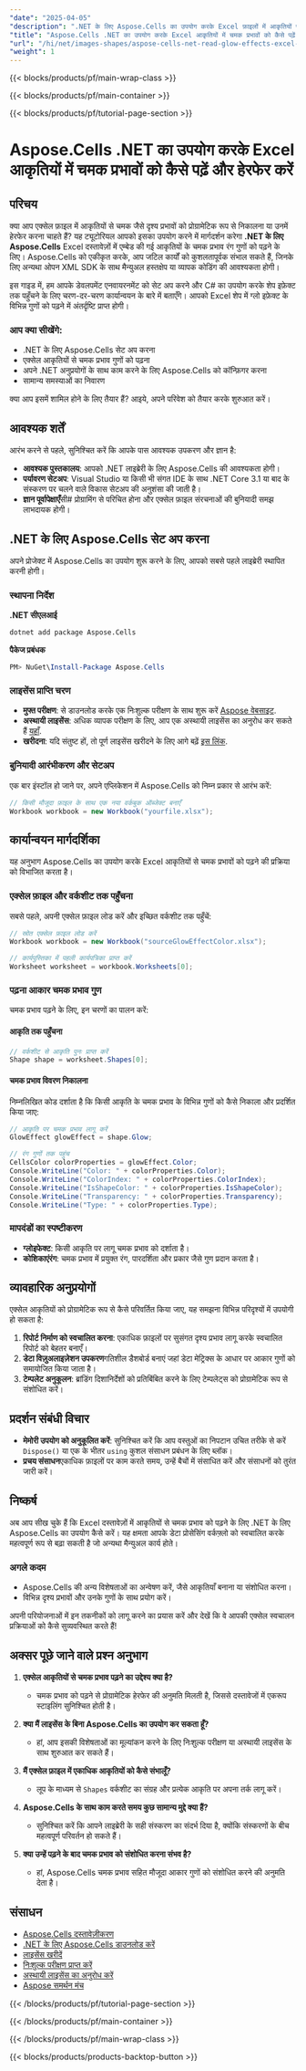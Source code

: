 ```yaml
---
"date": "2025-04-05"
"description": ".NET के लिए Aspose.Cells का उपयोग करके Excel फ़ाइलों में आकृतियों पर चमक प्रभावों को प्रोग्रामेटिक रूप से एक्सेस और संशोधित करना सीखें। रिपोर्ट निर्माण को स्वचालित करने और डेटा विज़ुअलाइज़ेशन को बढ़ाने के लिए बिल्कुल सही।"
"title": "Aspose.Cells .NET का उपयोग करके Excel आकृतियों में चमक प्रभावों को कैसे पढ़ें और हेरफेर करें"
"url": "/hi/net/images-shapes/aspose-cells-net-read-glow-effects-excel-shapes/"
"weight": 1
---
```


{{< blocks/products/pf/main-wrap-class >}}

{{< blocks/products/pf/main-container >}}

{{< blocks/products/pf/tutorial-page-section >}}


# Aspose.Cells .NET का उपयोग करके Excel आकृतियों में चमक प्रभावों को कैसे पढ़ें और हेरफेर करें

## परिचय

क्या आप एक्सेल फ़ाइल में आकृतियों से चमक जैसे दृश्य प्रभावों को प्रोग्रामेटिक रूप से निकालना या उनमें हेरफेर करना चाहते हैं? यह ट्यूटोरियल आपको इसका उपयोग करने में मार्गदर्शन करेगा **.NET के लिए Aspose.Cells** Excel दस्तावेज़ों में एम्बेड की गई आकृतियों के चमक प्रभाव रंग गुणों को पढ़ने के लिए। Aspose.Cells को एकीकृत करके, आप जटिल कार्यों को कुशलतापूर्वक संभाल सकते हैं, जिनके लिए अन्यथा ओपन XML SDK के साथ मैन्युअल हस्तक्षेप या व्यापक कोडिंग की आवश्यकता होगी।

इस गाइड में, हम आपके डेवलपमेंट एनवायरनमेंट को सेट अप करने और C# का उपयोग करके शेप इफ़ेक्ट तक पहुँचने के लिए चरण-दर-चरण कार्यान्वयन के बारे में बताएँगे। आपको Excel शेप में ग्लो इफ़ेक्ट के विभिन्न गुणों को पढ़ने में अंतर्दृष्टि प्राप्त होगी। 

### आप क्या सीखेंगे:
- .NET के लिए Aspose.Cells सेट अप करना
- एक्सेल आकृतियों से चमक प्रभाव गुणों को पढ़ना
- अपने .NET अनुप्रयोगों के साथ काम करने के लिए Aspose.Cells को कॉन्फ़िगर करना
- सामान्य समस्याओं का निवारण

क्या आप इसमें शामिल होने के लिए तैयार हैं? आइये, अपने परिवेश को तैयार करके शुरुआत करें।

## आवश्यक शर्तें

आरंभ करने से पहले, सुनिश्चित करें कि आपके पास आवश्यक उपकरण और ज्ञान है:

- **आवश्यक पुस्तकालय**: आपको .NET लाइब्रेरी के लिए Aspose.Cells की आवश्यकता होगी।
- **पर्यावरण सेटअप**: Visual Studio या किसी भी संगत IDE के साथ .NET Core 3.1 या बाद के संस्करण पर चलने वाले विकास सेटअप की अनुशंसा की जाती है।
- **ज्ञान पूर्वापेक्षाएँ**सी# प्रोग्रामिंग से परिचित होना और एक्सेल फ़ाइल संरचनाओं की बुनियादी समझ लाभदायक होगी।

## .NET के लिए Aspose.Cells सेट अप करना

अपने प्रोजेक्ट में Aspose.Cells का उपयोग शुरू करने के लिए, आपको सबसे पहले लाइब्रेरी स्थापित करनी होगी।

### स्थापना निर्देश

**.NET सीएलआई**
```bash
dotnet add package Aspose.Cells
```

**पैकेज प्रबंधक**
```powershell
PM> NuGet\Install-Package Aspose.Cells
```

### लाइसेंस प्राप्ति चरण
- **मुफ्त परीक्षण**: से डाउनलोड करके एक निःशुल्क परीक्षण के साथ शुरू करें [Aspose वेबसाइट](https://releases.aspose.com/cells/net/).
- **अस्थायी लाइसेंस**: अधिक व्यापक परीक्षण के लिए, आप एक अस्थायी लाइसेंस का अनुरोध कर सकते हैं [यहाँ](https://purchase.aspose.com/temporary-license/).
- **खरीदना**: यदि संतुष्ट हों, तो पूर्ण लाइसेंस खरीदने के लिए आगे बढ़ें [इस लिंक](https://purchase.aspose.com/buy).

### बुनियादी आरंभीकरण और सेटअप

एक बार इंस्टॉल हो जाने पर, अपने एप्लिकेशन में Aspose.Cells को निम्न प्रकार से आरंभ करें:

```csharp
// किसी मौजूदा फ़ाइल के साथ एक नया वर्कबुक ऑब्जेक्ट बनाएँ
Workbook workbook = new Workbook("yourfile.xlsx");
```

## कार्यान्वयन मार्गदर्शिका

यह अनुभाग Aspose.Cells का उपयोग करके Excel आकृतियों से चमक प्रभावों को पढ़ने की प्रक्रिया को विभाजित करता है।

### एक्सेल फ़ाइल और वर्कशीट तक पहुँचना

सबसे पहले, अपनी एक्सेल फ़ाइल लोड करें और इच्छित वर्कशीट तक पहुँचें:

```csharp
// स्रोत एक्सेल फ़ाइल लोड करें
Workbook workbook = new Workbook("sourceGlowEffectColor.xlsx");

// कार्यपुस्तिका में पहली कार्यपत्रिका प्राप्त करें
Worksheet worksheet = workbook.Worksheets[0];
```

### पढ़ना आकार चमक प्रभाव गुण

चमक प्रभाव पढ़ने के लिए, इन चरणों का पालन करें:

#### आकृति तक पहुँचना

```csharp
// वर्कशीट से आकृति पुनः प्राप्त करें
Shape shape = worksheet.Shapes[0];
```

#### चमक प्रभाव विवरण निकालना

निम्नलिखित कोड दर्शाता है कि किसी आकृति के चमक प्रभाव के विभिन्न गुणों को कैसे निकाला और प्रदर्शित किया जाए:

```csharp
// आकृति पर चमक प्रभाव लागू करें
GlowEffect glowEffect = shape.Glow;

// रंग गुणों तक पहुंच
CellsColor colorProperties = glowEffect.Color;
Console.WriteLine("Color: " + colorProperties.Color);
Console.WriteLine("ColorIndex: " + colorProperties.ColorIndex);
Console.WriteLine("IsShapeColor: " + colorProperties.IsShapeColor);
Console.WriteLine("Transparency: " + colorProperties.Transparency);
Console.WriteLine("Type: " + colorProperties.Type);
```

### मापदंडों का स्पष्टीकरण
- **ग्लोइफेक्ट**: किसी आकृति पर लागू चमक प्रभाव को दर्शाता है।
- **कोशिकाएंरंग**: चमक प्रभाव में प्रयुक्त रंग, पारदर्शिता और प्रकार जैसे गुण प्रदान करता है।

## व्यावहारिक अनुप्रयोगों

एक्सेल आकृतियों को प्रोग्रामेटिक रूप से कैसे परिवर्तित किया जाए, यह समझना विभिन्न परिदृश्यों में उपयोगी हो सकता है:

1. **रिपोर्ट निर्माण को स्वचालित करना**: एकाधिक फ़ाइलों पर सुसंगत दृश्य प्रभाव लागू करके स्वचालित रिपोर्ट को बेहतर बनाएँ।
2. **डेटा विज़ुअलाइज़ेशन उपकरण**गतिशील डैशबोर्ड बनाएं जहां डेटा मेट्रिक्स के आधार पर आकार गुणों को समायोजित किया जाता है।
3. **टेम्पलेट अनुकूलन**: ब्रांडिंग दिशानिर्देशों को प्रतिबिंबित करने के लिए टेम्पलेट्स को प्रोग्रामेटिक रूप से संशोधित करें।

## प्रदर्शन संबंधी विचार

- **मेमोरी उपयोग को अनुकूलित करें**: सुनिश्चित करें कि आप वस्तुओं का निपटान उचित तरीके से करें `Dispose()` या एक के भीतर `using` कुशल संसाधन प्रबंधन के लिए ब्लॉक।
- **प्रचय संसाधन**एकाधिक फ़ाइलों पर काम करते समय, उन्हें बैचों में संसाधित करें और संसाधनों को तुरंत जारी करें।
  
## निष्कर्ष

अब आप सीख चुके हैं कि Excel दस्तावेज़ों में आकृतियों से चमक प्रभाव को पढ़ने के लिए .NET के लिए Aspose.Cells का उपयोग कैसे करें। यह क्षमता आपके डेटा प्रोसेसिंग वर्कफ़्लो को स्वचालित करके महत्वपूर्ण रूप से बढ़ा सकती है जो अन्यथा मैन्युअल कार्य होते।

### अगले कदम
- Aspose.Cells की अन्य विशेषताओं का अन्वेषण करें, जैसे आकृतियाँ बनाना या संशोधित करना।
- विभिन्न दृश्य प्रभावों और उनके गुणों के साथ प्रयोग करें।

अपनी परियोजनाओं में इन तकनीकों को लागू करने का प्रयास करें और देखें कि वे आपकी एक्सेल स्वचालन प्रक्रियाओं को कैसे सुव्यवस्थित करते हैं!

## अक्सर पूछे जाने वाले प्रश्न अनुभाग

1. **एक्सेल आकृतियों से चमक प्रभाव पढ़ने का उद्देश्य क्या है?**
   - चमक प्रभाव को पढ़ने से प्रोग्रामेटिक हेरफेर की अनुमति मिलती है, जिससे दस्तावेजों में एकरूप स्टाइलिंग सुनिश्चित होती है।

2. **क्या मैं लाइसेंस के बिना Aspose.Cells का उपयोग कर सकता हूँ?**
   - हां, आप इसकी विशेषताओं का मूल्यांकन करने के लिए निःशुल्क परीक्षण या अस्थायी लाइसेंस के साथ शुरुआत कर सकते हैं।

3. **मैं एक्सेल फ़ाइल में एकाधिक आकृतियों को कैसे संभालूँ?**
   - लूप के माध्यम से `Shapes` वर्कशीट का संग्रह और प्रत्येक आकृति पर अपना तर्क लागू करें।

4. **Aspose.Cells के साथ काम करते समय कुछ सामान्य मुद्दे क्या हैं?**
   - सुनिश्चित करें कि आपने लाइब्रेरी के सही संस्करण का संदर्भ दिया है, क्योंकि संस्करणों के बीच महत्वपूर्ण परिवर्तन हो सकते हैं।

5. **क्या उन्हें पढ़ने के बाद चमक प्रभाव को संशोधित करना संभव है?**
   - हां, Aspose.Cells चमक प्रभाव सहित मौजूदा आकार गुणों को संशोधित करने की अनुमति देता है।

## संसाधन
- [Aspose.Cells दस्तावेज़ीकरण](https://reference.aspose.com/cells/net/)
- [.NET के लिए Aspose.Cells डाउनलोड करें](https://releases.aspose.com/cells/net/)
- [लाइसेंस खरीदें](https://purchase.aspose.com/buy)
- [निःशुल्क परीक्षण प्राप्त करें](https://releases.aspose.com/cells/net/)
- [अस्थायी लाइसेंस का अनुरोध करें](https://purchase.aspose.com/temporary-license/)
- [Aspose समर्थन मंच](https://forum.aspose.com/c/cells/9)

{{< /blocks/products/pf/tutorial-page-section >}}

{{< /blocks/products/pf/main-container >}}

{{< /blocks/products/pf/main-wrap-class >}}

{{< blocks/products/products-backtop-button >}}